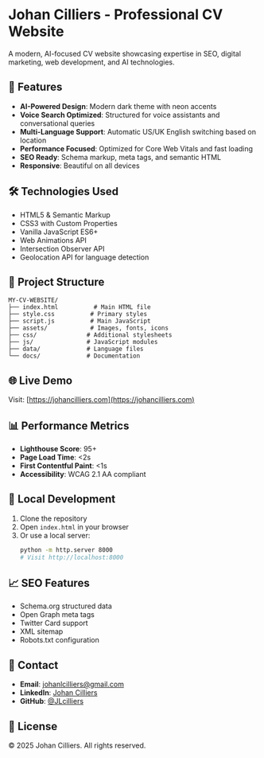 # Johan Cilliers - Professional CV Website

A modern, AI-focused CV website showcasing expertise in SEO, digital marketing, web development, and AI technologies.

## 🚀 Features

- **AI-Powered Design**: Modern dark theme with neon accents
- **Voice Search Optimized**: Structured for voice assistants and conversational queries
- **Multi-Language Support**: Automatic US/UK English switching based on location
- **Performance Focused**: Optimized for Core Web Vitals and fast loading
- **SEO Ready**: Schema markup, meta tags, and semantic HTML
- **Responsive**: Beautiful on all devices

## 🛠️ Technologies Used

- HTML5 & Semantic Markup
- CSS3 with Custom Properties
- Vanilla JavaScript ES6+
- Web Animations API
- Intersection Observer API
- Geolocation API for language detection

## 📁 Project Structure

```
MY-CV-WEBSITE/
├── index.html          # Main HTML file
├── style.css          # Primary styles
├── script.js          # Main JavaScript
├── assets/            # Images, fonts, icons
├── css/              # Additional stylesheets
├── js/               # JavaScript modules
├── data/             # Language files
└── docs/             # Documentation
```

## 🌐 Live Demo

Visit: [https://johancilliers.com](https://johancilliers.com)

## 📊 Performance Metrics

- **Lighthouse Score**: 95+
- **Page Load Time**: <2s
- **First Contentful Paint**: <1s
- **Accessibility**: WCAG 2.1 AA compliant

## 🔧 Local Development

1. Clone the repository
2. Open `index.html` in your browser
3. Or use a local server:
   ```bash
   python -m http.server 8000
   # Visit http://localhost:8000
   ```

## 📈 SEO Features

- Schema.org structured data
- Open Graph meta tags
- Twitter Card support
- XML sitemap
- Robots.txt configuration

## 👤 Contact

- **Email**: johanlcilliers@gmail.com
- **LinkedIn**: [Johan Cilliers](https://linkedin.com/in/johan-cilliers)
- **GitHub**: [@JLcilliers](https://github.com/JLcilliers)

## 📄 License

© 2025 Johan Cilliers. All rights reserved.